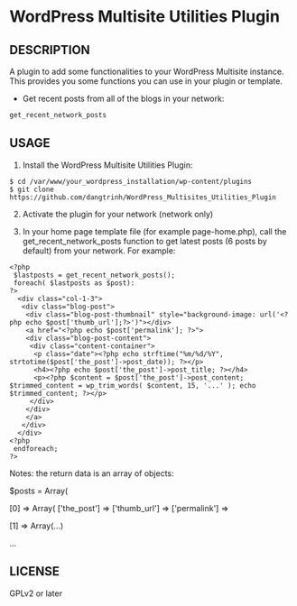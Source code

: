 # WordPress Multisite Utilities Plugin


## DESCRIPTION

A plugin to add some functionalities to your WordPress Multisite instance. This 
provides you some functions you can use in your plugin or template.

* Get recent posts from all of the blogs in your network:

```php
get_recent_network_posts
```

## USAGE

1. Install the WordPress Multisite Utilities Plugin:

```
$ cd /var/www/your_wordpress_installation/wp-content/plugins
$ git clone https://github.com/dangtrinh/WordPress_Multisites_Utilities_Plugin
```

2. Activate the plugin for your network (network only)

3. In your home page template file (for example page-home.php), call the get_recent_network_posts function to get latest posts (6 posts by default) from your network. For example:

```
<?php
 $lastposts = get_recent_network_posts();
 foreach( $lastposts as $post):
?>
  <div class="col-1-3">
   <div class="blog-post">
    <div class="blog-post-thumbnail" style="background-image: url('<?php echo $post['thumb_url'];?>')"></div>
    <a href="<?php echo $post['permalink']; ?>">
    <div class="blog-post-content">
     <div class="content-container">
      <p class="date"><?php echo strftime("%m/%d/%Y", strtotime($post['the_post']->post_date)); ?></p>
      <h4><?php echo $post['the_post']->post_title; ?></h4>
      <p><?php $content = $post['the_post']->post_content; $trimmed_content = wp_trim_words( $content, 15, '...' ); echo $trimmed_content; ?></p>
     </div>
    </div>
    </a>
   </div>
  </div>
<?php 
 endforeach;
?>
```

Notes: the return data is an array of objects:

$posts = Array(

[0] => Array(
               ['the_post']      => <the post object>
               ['thumb_url']   => <url of the featured image>
               ['permalink']   => <permanent link of the post>

[1] => Array(...)

...


## LICENSE

GPLv2 or later
